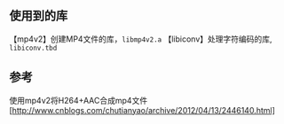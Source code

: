 ## 使用到的库
【mp4v2】创建MP4文件的库，`libmp4v2.a`
【libiconv】处理字符编码的库, `libiconv.tbd`
## 参考  
使用mp4v2将H264+AAC合成mp4文件[http://www.cnblogs.com/chutianyao/archive/2012/04/13/2446140.html]
